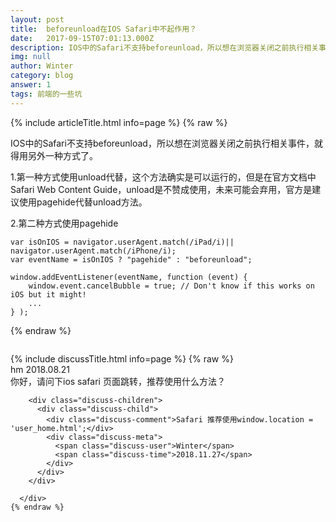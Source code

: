 ```yaml
---
layout: post
title:  beforeunload在IOS Safari中不起作用？
date:   2017-09-15T07:01:13.000Z
description: IOS中的Safari不支持beforeunload，所以想在浏览器关闭之前执行相关事件，就得用另外一种方式了。1.第一种方式使用unload代替，这个方法确实...
img: null
author: Winter
category: blog
answer: 1
tags: 前端的一些坑
---
```

<div class="article-root">
  <div class="article">
    {% include articleTitle.html info=page %}
    {% raw %}
    <div class="article-content"><p>IOS中的Safari不支持beforeunload，所以想在浏览器关闭之前执行相关事件，就得用另外一种方式了。</p>

<p>1.第一种方式使用unload代替，这个方法确实是可以运行的，但是在官方文档中Safari Web Content Guide，unload是不赞成使用，未来可能会弃用，官方是建议使用pagehide代替unload方法。</p>

<p>2.第二种方式使用pagehide</p>

<pre>
<code>var isOnIOS = navigator.userAgent.match(/iPad/i)|| navigator.userAgent.match(/iPhone/i);
var eventName = isOnIOS ? &quot;pagehide&quot; : &quot;beforeunload&quot;;

window.addEventListener(eventName, function (event) { 
    window.event.cancelBubble = true; // Don&#39;t know if this works on iOS but it might!
    ...
} );</code></pre>
</div>
    {% endraw %}
  </div>
  <p style="height: 0;width:0;overflow: hidden;"> 第13篇《beforeunload在IOS Safari中不起作用？》来自Winter(https://github.com/aiyld/aiyld.github.io)的站点</p>
  <div class="discuss-wrapper">
    {% include discussTitle.html info=page %}
    {% raw %}
    <div class="discuss-item">
        <div class="discuss-parent">
          <div class="discuss-meta">
            <span class="discuss-user">hm</span>
            <span class="discuss-time">2018.08.21</span>
          </div>
          <div class="discuss-comment">你好，请问下ios safari 页面跳转，推荐使用什么方法？</div>
        </div>
        
        <div class="discuss-children">
          <div class="discuss-child">
            <div class="discuss-comment">Safari 推荐使用window.location = 'user_home.html';</div>
            <div class="discuss-meta">
              <span class="discuss-user">Winter</span>
              <span class="discuss-time">2018.11.27</span>
            </div>
          </div>
        </div>
        
      </div>
    {% endraw %}
  </div>
<div>
